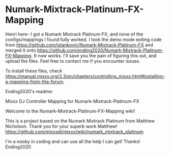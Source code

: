 # Numark-Mixtrack-Platinum-FX-Mapping

Henri here- I got a Numark Mixtrack Platinum FX, and none of the configs/mappings I found fully worked. I took the demo mode exiting code from https://github.com/istankovic/Numark-Mixtrack-Platinum-FX and merged it onto https://github.com/ending2020/Numark-Mixtrack-Platinum-FX-Mapping. It now works. I'll save you the pain of figuring this out, and upload the files. Feel free to contact me if you encounter issues.

To install these files, check https://manual.mixxx.org/2.3/en/chapters/controlling_mixxx.html#installing-a-mapping-from-the-forum.


Ending2020's readme:

Mixxx DJ Controller Mapping for Numark-Mixtrack-Platinum-FX


Welcome to the Numark-Mixtrack-Platinum-FX-Mapping wiki!

This is a project based on the Numark Mixtrack Platinum from Matthew Nicholson. Thank you for your superb work Matthew! https://github.com/mixxxdj/mixxx/wiki/numark_mixtrack_platinum

I'm a nooby in coding and can use all the help I can get!
Thanks!
Ending2020
